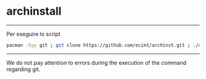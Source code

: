 # archinstall

----------------------------------------

Per eseguire lo script

```bash
pacman -Syy git ; git clone https://github.com/ecint/archinst.git ; ./archinstall
```

--------------------------------------------

We do not pay attention to errors during the execution of the command regarding git.
